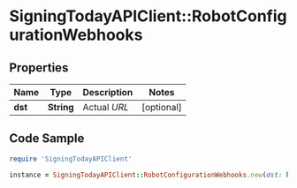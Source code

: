 # SigningTodayAPIClient::RobotConfigurationWebhooks

## Properties

Name | Type | Description | Notes
------------ | ------------- | ------------- | -------------
**dst** | **String** | Actual _URL_ | [optional] 

## Code Sample

```ruby
require 'SigningTodayAPIClient'

instance = SigningTodayAPIClient::RobotConfigurationWebhooks.new(dst: https://web.sandbox.signingtoday.com)
```


